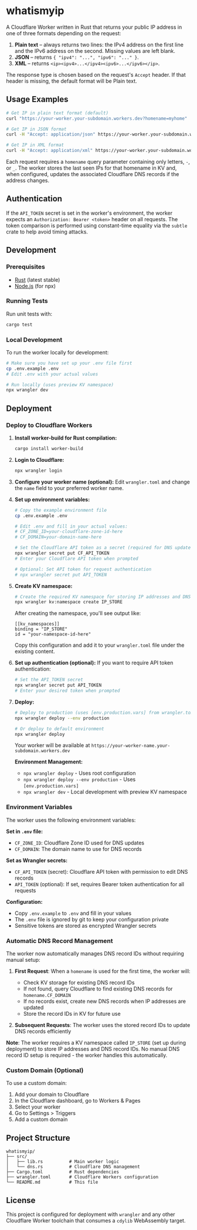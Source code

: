 # whatismyip

A Cloudflare Worker written in Rust that returns your public IP address in one of three formats depending on the request:

1. **Plain text** – always returns two lines: the IPv4 address on the first line and the IPv6 address on the second. Missing values are left blank.
2. **JSON** – returns `{ "ipv4": "...", "ipv6": "..." }`.
3. **XML** – returns `<ip><ipv4>...</ipv4><ipv6>...</ipv6></ip>`.

The response type is chosen based on the request's `Accept` header. If that header is missing,
the default format will be Plain text.

## Usage Examples

```bash
# Get IP in plain text format (default)
curl "https://your-worker.your-subdomain.workers.dev?homename=myhome"

# Get IP in JSON format
curl -H "Accept: application/json" https://your-worker.your-subdomain.workers.dev

# Get IP in XML format
curl -H "Accept: application/xml" https://your-worker.your-subdomain.workers.dev
```

Each request requires a `homename` query parameter containing only letters,
`-`, or `_`. The worker stores the last seen IPs for that homename in KV and,
when configured, updates the associated Cloudflare DNS records if the address
changes.

## Authentication

If the `API_TOKEN` secret is set in the worker's environment, the worker
expects an `Authorization: Bearer <token>` header on all requests. The token
comparison is performed using constant-time equality via the `subtle` crate to
help avoid timing attacks.

## Development

### Prerequisites

- [Rust](https://rustup.rs/) (latest stable)
- [Node.js](https://nodejs.org/) (for npx)

### Running Tests

Run unit tests with:

```bash
cargo test
```

### Local Development

To run the worker locally for development:

```bash
# Make sure you have set up your .env file first
cp .env.example .env
# Edit .env with your actual values

# Run locally (uses preview KV namespace)
npx wrangler dev
```

## Deployment

### Deploy to Cloudflare Workers

1. **Install worker-build for Rust compilation:**
   ```bash
   cargo install worker-build
   ```

2. **Login to Cloudflare:**
   ```bash
   npx wrangler login
   ```

3. **Configure your worker name (optional):**
   Edit `wrangler.toml` and change the `name` field to your preferred worker name.

4. **Set up environment variables:**
   ```bash
   # Copy the example environment file
   cp .env.example .env
   
   # Edit .env and fill in your actual values:
   # CF_ZONE_ID=your-cloudflare-zone-id-here
   # CF_DOMAIN=your-domain-name-here
   
   # Set the Cloudflare API token as a secret (required for DNS updates)
   npx wrangler secret put CF_API_TOKEN
   # Enter your Cloudflare API token when prompted
   
   # Optional: Set API token for request authentication
   # npx wrangler secret put API_TOKEN
   ```

5. **Create KV namespace:**
   ```bash
   # Create the required KV namespace for storing IP addresses and DNS record IDs
   npx wrangler kv:namespace create IP_STORE
   ```
   
   After creating the namespace, you'll see output like:
   ```
   [[kv_namespaces]]
   binding = "IP_STORE"
   id = "your-namespace-id-here"
   ```
   
   Copy this configuration and add it to your `wrangler.toml` file under the existing content.

6. **Set up authentication (optional):**
   If you want to require API token authentication:
   ```bash
   # Set the API_TOKEN secret
   npx wrangler secret put API_TOKEN
   # Enter your desired token when prompted
   ```

7. **Deploy:**
   ```bash
   # Deploy to production (uses [env.production.vars] from wrangler.toml)
   npx wrangler deploy --env production
   
   # Or deploy to default environment
   npx wrangler deploy
   ```

   Your worker will be available at `https://your-worker-name.your-subdomain.workers.dev`
   
   **Environment Management:**
   - `npx wrangler deploy` - Uses root configuration
   - `npx wrangler deploy --env production` - Uses `[env.production.vars]` 
   - `npx wrangler dev` - Local development with preview KV namespace

### Environment Variables

The worker uses the following environment variables:

**Set in `.env` file:**
- `CF_ZONE_ID`: Cloudflare Zone ID used for DNS updates
- `CF_DOMAIN`: The domain name to use for DNS records

**Set as Wrangler secrets:**
- `CF_API_TOKEN` (secret): Cloudflare API token with permission to edit DNS records
- `API_TOKEN` (optional): If set, requires Bearer token authentication for all requests

**Configuration:**
- Copy `.env.example` to `.env` and fill in your values
- The `.env` file is ignored by git to keep your configuration private
- Sensitive tokens are stored as encrypted Wrangler secrets

### Automatic DNS Record Management

The worker now automatically manages DNS record IDs without requiring manual setup:

1. **First Request**: When a `homename` is used for the first time, the worker will:
   - Check KV storage for existing DNS record IDs
   - If not found, query Cloudflare to find existing DNS records for `homename.CF_DOMAIN`
   - If no records exist, create new DNS records when IP addresses are updated
   - Store the record IDs in KV for future use

2. **Subsequent Requests**: The worker uses the stored record IDs to update DNS records efficiently

**Note**: The worker requires a KV namespace called `IP_STORE` (set up during deployment) to store IP addresses and DNS record IDs. No manual DNS record ID setup is required - the worker handles this automatically.

### Custom Domain (Optional)

To use a custom domain:

1. Add your domain to Cloudflare
2. In the Cloudflare dashboard, go to Workers & Pages
3. Select your worker
4. Go to Settings > Triggers
5. Add a custom domain

## Project Structure

```
whatismyip/
├── src/
│   ├── lib.rs          # Main worker logic
│   └── dns.rs          # Cloudflare DNS management
├── Cargo.toml          # Rust dependencies
├── wrangler.toml       # Cloudflare Workers configuration
└── README.md           # This file
```

## License

This project is configured for deployment with `wrangler` and any other Cloudflare Worker toolchain that consumes a `cdylib` WebAssembly target.
